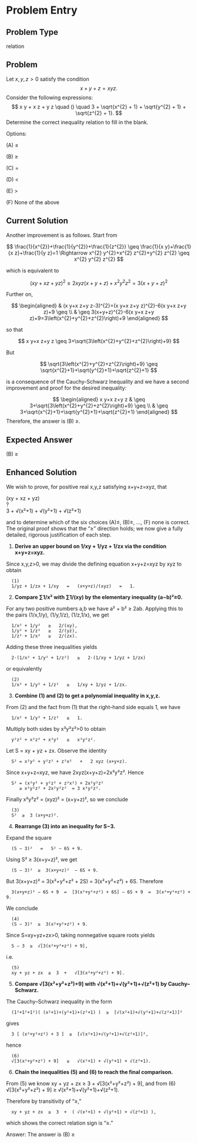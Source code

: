 # Problem Entry

## Problem Type
relation

## Problem
Let $x, y, z > 0$ satisfy the condition
$$
x + y + z = x y z.
$$
Consider the following expressions:
$$
x y + x z + y z \quad () \quad 3 + \sqrt{x^{2} + 1} + \sqrt{y^{2} + 1} + \sqrt{z^{2} + 1}.
$$
Determine the correct inequality relation to fill in the blank.

Options:

(A) $\leq$ 

(B) $\geq$

(C) $=$ 

(D) $<$

(E) $>$

(F) None of the above

## Current Solution
Another improvement is as follows. Start from

$$
\frac{1}{x^{2}}+\frac{1}{y^{2}}+\frac{1}{z^{2}} \geq \frac{1}{x y}+\frac{1}{x z}+\frac{1}{y z}=1 \Rightarrow x^{2} y^{2}+x^{2} z^{2}+y^{2} z^{2} \geq x^{2} y^{2} z^{2}
$$

which is equivalent to

$$
(x y+x z+y z)^{2} \geq 2 x y z(x+y+z)+x^{2} y^{2} z^{2}=3(x+y+z)^{2}
$$

Further on,

$$
\begin{aligned}
& (x y+x z+y z-3)^{2}=(x y+x z+y z)^{2}-6(x y+x z+y z)+9 \geq \\
& \geq 3(x+y+z)^{2}-6(x y+x z+y z)+9=3\left(x^{2}+y^{2}+z^{2}\right)+9
\end{aligned}
$$

so that

$$
x y+x z+y z \geq 3+\sqrt{3\left(x^{2}+y^{2}+z^{2}\right)+9}
$$

But

$$
\sqrt{3\left(x^{2}+y^{2}+z^{2}\right)+9} \geq \sqrt{x^{2}+1}+\sqrt{y^{2}+1}+\sqrt{z^{2}+1}
$$

is a consequence of the Cauchy-Schwarz Inequality and we have a second improvement and proof for the desired inequality:

$$
\begin{aligned}
x y+x z+y z & \geq 3+\sqrt{3\left(x^{2}+y^{2}+z^{2}\right)+9} \geq \\
& \geq 3+\sqrt{x^{2}+1}+\sqrt{y^{2}+1}+\sqrt{z^{2}+1}
\end{aligned}
$$ Therefore, the answer is (B) $\geq$.

## Expected Answer
(B) $\geq$

## Enhanced Solution
We wish to prove, for positive real x,y,z satisfying x+y+z=xyz, that

  (xy + xz + yz)   
        ?        
  3 + √(x²+1) + √(y²+1) + √(z²+1)

and to determine which of the six choices (A)≤, (B)≥, …, (F) none is correct.  The original proof shows that the “≥” direction holds; we now give a fully detailed, rigorous justification of each step.

1.  **Derive an upper bound on 1/xy + 1/yz + 1/zx via the condition x+y+z=xyz.**
   
   Since x,y,z>0, we may divide the defining equation x+y+z=xyz by xyz to obtain

      (1)
      1/yz + 1/zx + 1/xy   =   (x+y+z)/(xyz)   =   1.

2.  **Compare ∑1/x² with ∑1/(xy) by the elementary inequality (a−b)²≥0.**

   For any two positive numbers a,b we have a² + b² ≥ 2ab.  Applying this to the pairs
   (1/x,1/y), (1/y,1/z), (1/z,1/x), we get

      1/x² + 1/y²   ≥   2/(xy),
      1/y² + 1/z²   ≥   2/(yz),
      1/z² + 1/x²   ≥   2/(zx).

   Adding these three inequalities yields

      2⋅(1/x² + 1/y² + 1/z²)   ≥   2⋅(1/xy + 1/yz + 1/zx)

   or equivalently

      (2)
      1/x² + 1/y² + 1/z²   ≥   1/xy + 1/yz + 1/zx.

3.  **Combine (1) and (2) to get a polynomial inequality in x,y,z.**

   From (2) and the fact from (1) that the right–hand side equals 1, we have

      1/x² + 1/y² + 1/z²   ≥   1.

   Multiply both sides by x²y²z²>0 to obtain

      y²z² + x²z² + x²y²   ≥   x²y²z².

   Let S = xy + yz + zx.  Observe the identity

      S² = x²y² + y²z² + z²x²   +   2 xyz (x+y+z).

   Since x+y+z=xyz, we have 2xyz(x+y+z)=2x²y²z².  Hence

      S² = (x²y² + y²z² + z²x²) + 2x²y²z²
         ≥ x²y²z² + 2x²y²z²  = 3 x²y²z².

   Finally x²y²z² = (xyz)² = (x+y+z)², so we conclude

      (3)
      S²  ≥  3 (x+y+z)².

4.  **Rearrange (3) into an inequality for S−3.**

   Expand the square

      (S − 3)²   =   S² − 6S + 9.

   Using S² ≥ 3(x+y+z)², we get

      (S − 3)²  ≥  3(x+y+z)²  − 6S + 9.

   But 3(x+y+z)² = 3(x²+y²+z² + 2S) = 3(x²+y²+z²) + 6S.  Therefore

      3(x+y+z)² − 6S + 9  =  [3(x²+y²+z²) + 6S] − 6S + 9  =  3(x²+y²+z²) + 9.

   We conclude

      (4)
      (S − 3)²  ≥  3(x²+y²+z²) + 9.

   Since S=xy+yz+zx>0, taking nonnegative square roots yields

      S − 3  ≥  √[3(x²+y²+z²) + 9],

   i.e.

      (5)
      xy + yz + zx  ≥  3  +   √[3(x²+y²+z²) + 9].

5.  **Compare √[3(x²+y²+z²)+9] with √(x²+1)+√(y²+1)+√(z²+1) by Cauchy–Schwarz.**

   The Cauchy–Schwarz inequality in the form

      (1²+1²+1²)( (x²+1)+(y²+1)+(z²+1) )  ≥  [√(x²+1)+√(y²+1)+√(z²+1)]²

   gives

      3 [ (x²+y²+z²) + 3 ]  ≥  [√(x²+1)+√(y²+1)+√(z²+1)]²,

   hence

      (6)
      √[3(x²+y²+z²) + 9]   ≥   √(x²+1) + √(y²+1) + √(z²+1).

6.  **Chain the inequalities (5) and (6) to reach the final comparison.**

   From (5) we know
      xy + yz + zx  ≥  3 + √[3(x²+y²+z²) + 9],
   and from (6)
      √[3(x²+y²+z²) + 9]  ≥   √(x²+1)+√(y²+1)+√(z²+1).

   Therefore by transitivity of “≥,”

      xy + yz + zx  ≥  3  +  ( √(x²+1) + √(y²+1) + √(z²+1) ),

   which shows the correct relation sign is “≥.”

Answer: The answer is (B) ≥
